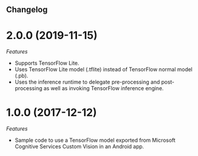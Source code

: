 ## Changelog

<a name="1.0.0"></a>
# 2.0.0 (2019-11-15)

*Features*
* Supports TensorFlow Lite.
* Uses TensorFlow Lite model (.tflite) instead of TensorFlow normal model (.pb).
* Uses the inference runtime to delegate pre-processing and post-processing as well as invoking TensorFlow inference engine.

<a name="1.0.0"></a>
# 1.0.0 (2017-12-12)

*Features*
* Sample code to use a TensorFlow model exported from Microsoft Cognitive Services Custom Vision in an Android app.
